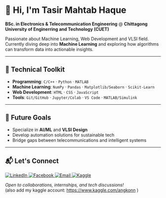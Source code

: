 # 👋 Hi, I'm Tasir Mahtab Haque  
**BSc. in Electronics & Telecommunication Engineering**
@ **Chittagong University of Enginerring and Technology (CUET)**

Passionate about Machine Learning, Web Development and VLSI field. Currently diving deep into **Machine Learning** and exploring how algorithms can transform data into actionable insights.  

---

## 🔧 **Technical Toolkit**  
- **Programming**: `C/C++` · `Python` · `MATLAB`  
- **Machine Learning**: `NumPy` · `Pandas` · `Matplotlib/Seaborn` · `Scikit-Learn`  
- **Web Development**: `HTML` · `CSS` · `JavaScript`  
- **Tools**: `Git/GitHub` · `Jupyter/Colab` · `VS Code` · `MATLAB/Simulink`  

---

## 🚀 **Future Goals**  
- Specialize in **AI/ML** and **VLSI Design**  
- Develop automation solutions for sustainable tech  
- Bridge gaps between telecommunications and intelligent systems  

---

## 📬 **Let's Connect**  
<a href="https://www.linkedin.com/in/angkonnn" target="_blank" rel="noopener noreferrer">
  <img src="https://img.shields.io/badge/LinkedIn-Connect%20Professionally-0A66C2?style=flat&logo=linkedin" alt="LinkedIn">
</a>  
<a href="https://www.facebook.com/angkonnn/" target="_blank" rel="noopener noreferrer">
  <img src="https://img.shields.io/badge/Facebook-Connect%20Socially-1877F2?style=flat&logo=facebook" alt="Facebook">
</a>  
<a href="mailto:mahtabhaque2587@gmail.com" target="_blank" rel="noopener noreferrer">
  <img src="https://img.shields.io/badge/Email-Reach%20Out%20Here-D14836?style=flat&logo=gmail" alt="Email">
</a>  
<a href="https://www.kaggle.com/angkonn" target="_blank" rel="noopener noreferrer">
    <img src="https://img.shields.io/badge/Kaggle-Connect%20on%20Kaggle-20BEFF?style=flat&logo=kaggle" alt="Kaggle">
  </a>

*Open to collaborations, internships, and tech discussions!*  
(also add my kaggle account: https://www.kaggle.com/angkonn )
